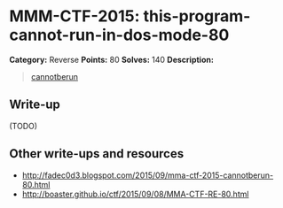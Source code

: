 # MMM-CTF-2015: this-program-cannot-run-in-dos-mode-80

**Category:** Reverse
**Points:** 80
**Solves:** 140
**Description:**

> [cannotberun](cannotberun-6a3060f21f87f69f3f67d3077aff51be92db0a71e9d5721aa9e37073abd12b7e)


## Write-up

(TODO)

## Other write-ups and resources

* <http://fadec0d3.blogspot.com/2015/09/mma-ctf-2015-cannotberun-80.html> 
* <http://boaster.github.io/ctf/2015/09/08/MMA-CTF-RE-80.html>
